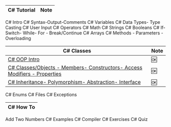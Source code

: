 


| C# Tutorial | Note
| -- | --
C# Intro
C# Syntax-Output-Comments
C# Variables
C# Data Types- Type Casting
C# User Input
C# Operators
C# Math
C# Strings
C# Booleans
C# If- Switch- While- For - Break/Continue
C# Arrays
C# Methods - Parameters - Overloading


| C# Classes | Note
| -- | -- 
[C# OOP Intro](./cs-w3-01-intro.md) | 🆗
[C# Classes/Objects - Members- Constructors- Access Modifiers - Properties](./cs-w3-oop-02-class.md) | 🆗
[C# Inheritance- Polymorphism- Abstraction- Interface](./cs-w3-oop-03-inheritance.md) | 🆗
C# Enums
C# Files
C# Exceptions

| C# How To
| --
Add Two Numbers
C# Examples
C# Compiler
C# Exercises
C# Quiz

